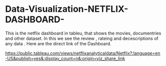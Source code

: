 # Data-Visualization-NETFLIX-DASHBOARD-
This is the netflix dashboard in tableu, that shows the movies, documentries and other dataset. In this we see the review , rateing and decescriptions  of any data .
Here are the direct link of the Dashboard.

https://public.tableau.com/views/netflixanalyticaldata/Netflix?:language=en-US&publish=yes&:display_count=n&:origin=viz_share_link
